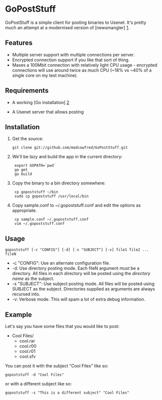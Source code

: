 GoPostStuff
===========

GoPostStuff is a simple client for posting binaries to Usenet. It's pretty much an
attempt at a modernised version of [newsmangler] [1].

  [1]: https://github.com/madcowfred/newsmangler/ "newsmangler"

Features
--------
* Multiple server support with multiple connections per server.
* Encrypted connection support if you like that sort of thing.
* Maxes a 100Mbit connection with relatively light CPU usage - encrypted connections will
    use around twice as much CPU (~18% vs ~40% of a single core on my test machine).

Requirements
------------
* A working [Go installation] [2]
* A Usenet server that allows posting

  [2]: http://golang.org/doc/install  "Getting Started - The Go Programming Language"

Installation
------------
1.  Get the source:

        git clone git://github.com/madcowfred/GoPostStuff.git

2. We'll be lazy and build the app in the current directory:

        export GOPATH=`pwd`
        go get
        go build

3. Copy the binary to a bin directory somewhere:

        cp gopoststuff ~/bin
        sudo cp gopoststuff /usr/local/bin

4. Copy sample.conf to ~/.gopoststuff.conf and edit the options as appropriate.

        cp sample.conf ~/.gopoststuff.conf
        vim ~/.gopoststuff.conf

Usage
-----

``gopoststuff [-c "CONFIG"] [-d] [-s "SUBJECT"] [-v] file1 file2 ... fileN``

* -c "CONFIG": Use an alternate configuration file.
* -d: Use directory posting mode. Each fileN argument _must_ be a directory. All files in each
  directory will be posted using the _directory name_ as the subject.
* -s "SUBJECT": Use subject posting mode. All files will be posted using SUBJECT as the subject.
  Directories supplied as arguments are always recursed into.
* -v: Verbose mode. This will spam a lot of extra debug information.

Example
-------
Let's say you have some files that you would like to post:

* Cool Files/
    + cool.rar
    + cool.r00
    + cool.r01
    + cool.sfv

You can post it with the subject "Cool Files" like so:

``gopoststuff -d "Cool Files"``

or with a different subject like so:

``gopoststuff -s "This is a different subject" "Cool Files"``
